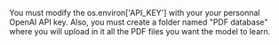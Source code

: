 You must modify the os.environ['API_KEY'] with your your personnal OpenAI API key. Also, you must create a folder named "PDF database" where you will upload in it all the PDF files you want the model to learn.
